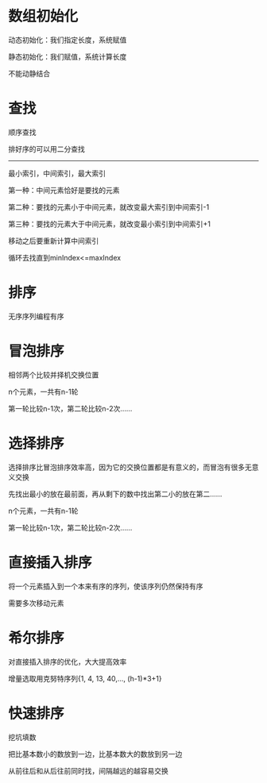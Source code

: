# 数组初始化

动态初始化：我们指定长度，系统赋值

静态初始化：我们赋值，系统计算长度

不能动静结合

# 查找

顺序查找

排好序的可以用二分查找

---

最小索引，中间索引，最大索引

第一种：中间元素恰好是要找的元素

第二种：要找的元素小于中间元素，就改变最大索引到中间索引-1

第三种：要找的元素大于中间元素，就改变最小索引到中间索引+1

移动之后要重新计算中间索引

循环去找直到minIndex<=maxIndex

# 排序

无序序列编程有序

# 冒泡排序

相邻两个比较并择机交换位置

n个元素，一共有n-1轮

第一轮比较n-1次，第二轮比较n-2次……

# 选择排序

选择排序比冒泡排序效率高，因为它的交换位置都是有意义的，而冒泡有很多无意义交换

先找出最小的放在最前面，再从剩下的数中找出第二小的放在第二......

n个元素，一共有n-1轮

第一轮比较n-1次，第二轮比较n-2次……

# 直接插入排序

将一个元素插入到一个本来有序的序列，使该序列仍然保持有序

需要多次移动元素

# 希尔排序

对直接插入排序的优化，大大提高效率

增量选取用克努特序列{1, 4, 13, 40,..., (h-1)*3+1}

# 快速排序

挖坑填数

把比基本数小的数放到一边，比基本数大的数放到另一边

从前往后和从后往前同时找，间隔越远的越容易交换

